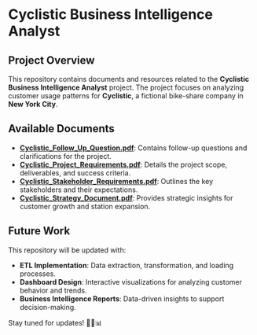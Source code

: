 # Cyclistic Business Intelligence Analyst

## Project Overview
This repository contains documents and resources related to the **Cyclistic Business Intelligence Analyst** project. The project focuses on analyzing customer usage patterns for **Cyclistic**, a fictional bike-share company in **New York City**.

## Available Documents
- [**Cyclistic_Follow_Up_Question.pdf**](Documents/Cyclistic_follow_up_question.pdf): Contains follow-up questions and clarifications for the project.
- [**Cyclistic_Project_Requirements.pdf**](Documents/Cyclistic_Project_Requirements.pdf): Details the project scope, deliverables, and success criteria.
- [**Cyclistic_Stakeholder_Requirements.pdf**](Documents/Cyclistic_Stakeholder_Requirements.pdf): Outlines the key stakeholders and their expectations.
- [**Cyclistic_Strategy_Document.pdf**](Documents/Cyclistic_Strategy_Document.pdf): Provides strategic insights for customer growth and station expansion.

## Future Work
This repository will be updated with:
- **ETL Implementation**: Data extraction, transformation, and loading processes.
- **Dashboard Design**: Interactive visualizations for analyzing customer behavior and trends.
- **Business Intelligence Reports**: Data-driven insights to support decision-making.

Stay tuned for updates! 🚴‍♂️📊